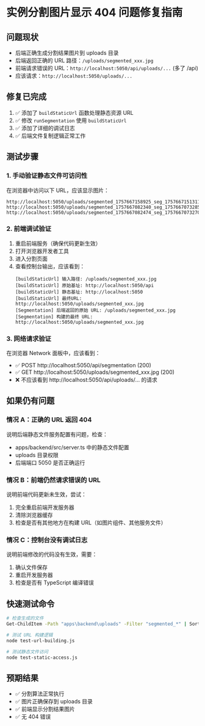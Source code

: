 # 实例分割图片显示 404 问题修复指南

## 问题现状
- 后端正确生成分割结果图片到 uploads 目录
- 后端返回正确的 URL 路径：`/uploads/segmented_xxx.jpg`
- 前端请求错误的 URL：`http://localhost:5050/api/uploads/...` (多了 /api)
- 应该请求：`http://localhost:5050/uploads/...`

## 修复已完成
1. ✅ 添加了 `buildStaticUrl` 函数处理静态资源 URL
2. ✅ 修改 `runSegmentation` 使用 `buildStaticUrl`
3. ✅ 添加了详细的调试日志
4. ✅ 后端文件复制逻辑正常工作

## 测试步骤

### 1. 手动验证静态文件可访问性
在浏览器中访问以下 URL，应该显示图片：
```
http://localhost:5050/uploads/segmented_1757667158925_seg_1757667151311_ldq04.jpg
http://localhost:5050/uploads/segmented_1757667082340_seg_1757667073285_m5dash.jpg
http://localhost:5050/uploads/segmented_1757667082474_seg_1757667073270_ff88gj.jpg
```

### 2. 前端调试验证
1. 重启前端服务（确保代码更新生效）
2. 打开浏览器开发者工具
3. 进入分割页面
4. 查看控制台输出，应该看到：
   ```
   [buildStaticUrl] 输入路径: /uploads/segmented_xxx.jpg
   [buildStaticUrl] 原始基址: http://localhost:5050/api
   [buildStaticUrl] 静态基址: http://localhost:5050
   [buildStaticUrl] 最终URL: http://localhost:5050/uploads/segmented_xxx.jpg
   [Segmentation] 后端返回的原始 URL: /uploads/segmented_xxx.jpg
   [Segmentation] 构建的最终 URL: http://localhost:5050/uploads/segmented_xxx.jpg
   ```

### 3. 网络请求验证
在浏览器 Network 面板中，应该看到：
- ✅ POST http://localhost:5050/api/segmentation (200)
- ✅ GET http://localhost:5050/uploads/segmented_xxx.jpg (200)
- ❌ 不应该看到 http://localhost:5050/api/uploads/... 的请求

## 如果仍有问题

### 情况 A：正确的 URL 返回 404
说明后端静态文件服务配置有问题，检查：
- apps/backend/src/server.ts 中的静态文件配置
- uploads 目录权限
- 后端端口 5050 是否正确运行

### 情况 B：前端仍然请求错误的 URL
说明前端代码更新未生效，尝试：
1. 完全重启前端开发服务器
2. 清除浏览器缓存
3. 检查是否有其他地方在构建 URL（如图片组件、其他服务文件）

### 情况 C：控制台没有调试日志
说明前端修改的代码没有生效，需要：
1. 确认文件保存
2. 重启开发服务器
3. 检查是否有 TypeScript 编译错误

## 快速测试命令
```bash
# 检查生成的文件
Get-ChildItem -Path "apps\backend\uploads" -Filter "segmented_*" | Sort-Object LastWriteTime -Descending | Select-Object -First 3

# 测试 URL 构建逻辑
node test-url-building.js

# 测试静态文件访问
node test-static-access.js
```

## 预期结果
- ✅ 分割算法正常执行
- ✅ 图片正确保存到 uploads 目录
- ✅ 前端显示分割结果图片
- ✅ 无 404 错误
